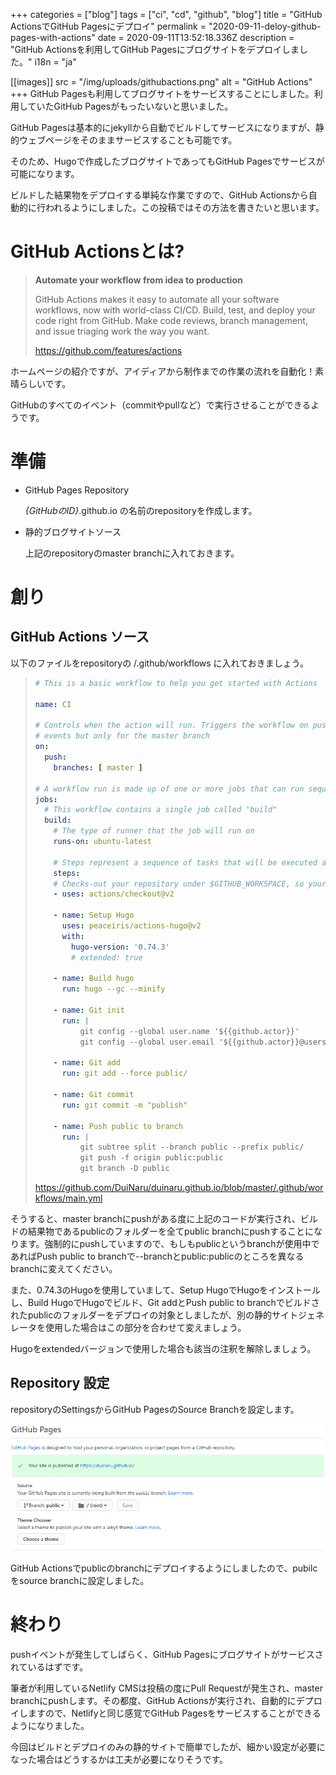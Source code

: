 +++
categories = ["blog"]
tags = ["ci", "cd", "github", "blog"]
title = "GitHub ActionsでGitHub Pagesにデプロイ"
permalink = "2020-09-11-deloy-github-pages-with-actions"
date = 2020-09-11T13:52:18.336Z
description = "GitHub Actionsを利用してGitHub Pagesにブログサイトをデプロイしました。"
i18n = "ja"

[[images]]
src = "/img/uploads/githubactions.png"
alt = "GitHub Actions"
+++
GitHub Pagesも利用してブログサイトをサービスすることにしました。利用していたGitHub Pagesがもったいないと思いました。

GitHub Pagesは基本的にjekyllから自動でビルドしてサービスになりますが、静的ウェブページをそのままサービスすることも可能です。

そのため、Hugoで作成したブログサイトであってもGitHub Pagesでサービスが可能になります。

ビルドした結果物をデプロイする単純な作業ですので、GitHub Actionsから自動的に行われるようにしました。この投稿ではその方法を書きたいと思います。

# GitHub Actionsとは?

> **Automate your workflow from idea to production**
>
> GitHub Actions makes it easy to automate all your software workflows, now with world-class CI/CD. Build, test, and deploy your code right from GitHub. Make code reviews, branch management, and issue triaging work the way you want.
>
> <https://github.com/features/actions>

ホームページの紹介ですが、アイディアから制作までの作業の流れを自動化！素晴らしいです。

GitHubのすべてのイベント（commitやpullなど）で実行させることができるようです。

# 準備

* GitHub Pages Repository

  *{GitHubのID}*.github.io の名前のrepositoryを作成します。
* 静的ブログサイトソース

  上記のrepositoryのmaster branchに入れておきます。

# 創り

## GitHub Actions ソース

以下のファイルをrepositoryの /.github/workflows に入れておきましょう。

> ```yaml
> # This is a basic workflow to help you get started with Actions
>
> name: CI
>
> # Controls when the action will run. Triggers the workflow on push or pull request
> # events but only for the master branch
> on:
>   push:
>     branches: [ master ]
>
> # A workflow run is made up of one or more jobs that can run sequentially or in parallel
> jobs:
>   # This workflow contains a single job called "build"
>   build:
>     # The type of runner that the job will run on
>     runs-on: ubuntu-latest
>
>     # Steps represent a sequence of tasks that will be executed as part of the job
>     steps:
>     # Checks-out your repository under $GITHUB_WORKSPACE, so your job can access it
>     - uses: actions/checkout@v2
>
>     - name: Setup Hugo
>       uses: peaceiris/actions-hugo@v2
>       with:
>         hugo-version: '0.74.3'
>         # extended: true
>       
>     - name: Build hugo
>       run: hugo --gc --minify
>       
>     - name: Git init
>       run: |
>           git config --global user.name '${{github.actor}}'
>           git config --global user.email '${{github.actor}}@users.noreply.github.com'
>           
>     - name: Git add
>       run: git add --force public/
>     
>     - name: Git commit
>       run: git commit -m "publish"
>
>     - name: Push public to branch
>       run: |
>           git subtree split --branch public --prefix public/
>           git push -f origin public:public
>           git branch -D public
> ```
>
> <https://github.com/DuiNaru/duinaru.github.io/blob/master/.github/workflows/main.yml>

そうすると、master branchにpushがある度に上記のコードが実行され、ビルドの結果物であるpublicのフォルダーを全てpublic branchにpushすることになります。強制的にpushしていますので、もしもpublicというbranchが使用中であればPush public to branchで--branchとpublic:publicのところを異なるbranchに変えてください。

また、0.74.3のHugoを使用していまして、Setup HugoでHugoをインストールし、Build HugoでHugoでビルド、Git addとPush public to branchでビルドされたpublicのフォルダーをデプロイの対象としましたが、別の静的サイトジェネレータを使用した場合はこの部分を合わせて変えましょう。

Hugoをextendedバージョンで使用した場合も該当の注釈を解除しましょう。

## Repository 設定

repositoryのSettingsからGitHub PagesのSource Branchを設定します。

![Source Branch](/img/uploads/githubpages_sourcebranch.png)

GitHub Actionsでpublicのbranchにデプロイするようにしましたので、pubilcをsource branchに設定しました。

# 終わり

pushイベントが発生してしばらく、GitHub Pagesにブログサイトがサービスされているはずです。

筆者が利用しているNetlify CMSは投稿の度にPull Requestが発生され、master branchにpushします。その都度、GitHub Actionsが実行され、自動的にデプロイしますので、Netlifyと同じ感覚でGitHub Pagesをサービスすることができるようになりました。

今回はビルドとデプロイのみの静的サイトで簡単でしたが、細かい設定が必要になった場合はどうするかは工夫が必要になりそうです。